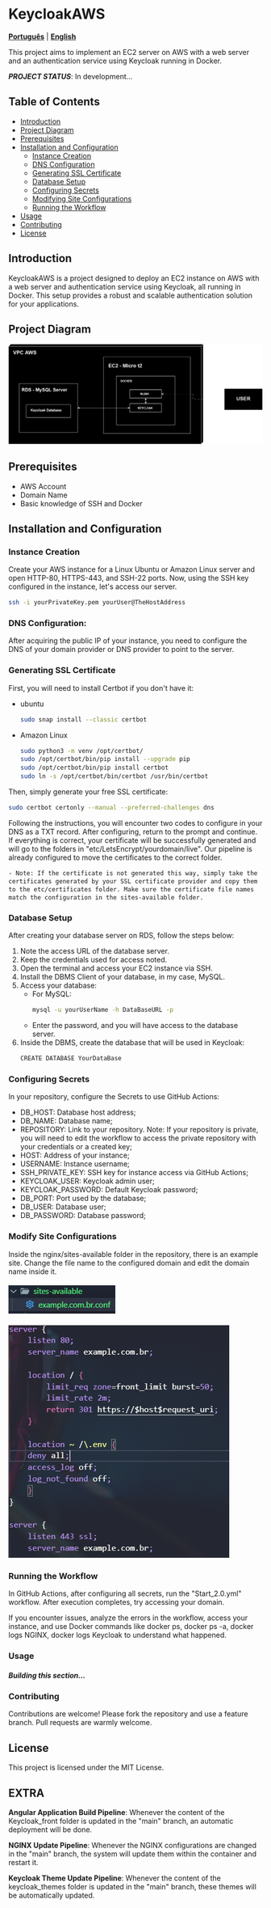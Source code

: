 # KeycloakAWS

[**Português**](README.md) | [**English**](README.en.md)

This project aims to implement an EC2 server on AWS with a web server and an authentication service using Keycloak running in Docker.

***PROJECT STATUS***: In development...

## Table of Contents

- [Introduction](#introduction)
- [Project Diagram](#project-diagram)
- [Prerequisites](#prerequisites)
- [Installation and Configuration](#installation-and-configuration)
  - [Instance Creation](#instance-creation)
  - [DNS Configuration](#dns-configuration)
  - [Generating SSL Certificate](#generating-ssl-certificate)
  - [Database Setup](#database-setup)
  - [Configuring Secrets](#configuring-secrets)
  - [Modifying Site Configurations](#modifying-site-configurations)
  - [Running the Workflow](#running-the-workflow)
- [Usage](#usage)
- [Contributing](#contributing)
- [License](#license)

## Introduction

KeycloakAWS is a project designed to deploy an EC2 instance on AWS with a web server and authentication service using Keycloak, all running in Docker. This setup provides a robust and scalable authentication solution for your applications.

## Project Diagram

![](./images/Diagram.png)

## Prerequisites

- AWS Account
- Domain Name
- Basic knowledge of SSH and Docker

## Installation and Configuration

### Instance Creation

Create your AWS instance for a Linux Ubuntu or Amazon Linux server and open HTTP-80, HTTPS-443, and SSH-22 ports. Now, using the SSH key configured in the instance, let's access our server.

```bash
ssh -i yourPrivateKey.pem yourUser@TheHostAddress
```
### DNS Configuration: 

After acquiring the public IP of your instance, you need to configure the DNS of your domain provider or DNS provider to point to the server.

### Generating SSL Certificate

First, you will need to install Certbot if you don't have it:
- ubuntu
    ```bash
    sudo snap install --classic certbot
    ```
- Amazon Linux
    ```bash
    sudo python3 -m venv /opt/certbot/
    sudo /opt/certbot/bin/pip install --upgrade pip
    sudo /opt/certbot/bin/pip install certbot
    sudo ln -s /opt/certbot/bin/certbot /usr/bin/certbot
    ```
Then, simply generate your free SSL certificate:

```bash
sudo certbot certonly --manual --preferred-challenges dns
```
Following the instructions, you will encounter two codes to configure in your DNS as a TXT record. After configuring, return to the prompt and continue. If everything is correct, your certificate will be successfully generated and will go to the folders in "etc/LetsEncrypt/yourdomain/live". Our pipeline is already configured to move the certificates to the correct folder.

    - Note: If the certificate is not generated this way, simply take the certificates generated by your SSL certificate provider and copy them to the etc/certificates folder. Make sure the certificate file names match the configuration in the sites-available folder.

### Database Setup 

After creating your database server on RDS, follow the steps below:

1. Note the access URL of the database server.
2. Keep the credentials used for access noted.
3. Open the terminal and access your EC2 instance via SSH.
4. Install the DBMS Client of your database, in my case, MySQL.
5. Access your database:
    - For MySQL:
        ```bash 
        mysql -u yourUserName -h DataBaseURL -p
        ```
    - Enter the password, and you will have access to the database server.
6. Inside the DBMS, create the database that will be used in Keycloak:
    ```bash
    CREATE DATABASE YourDataBase
    ```
### Configuring Secrets

 In your repository, configure the Secrets to use GitHub Actions:

- DB_HOST: Database host address;
- DB_NAME: Database name;
- REPOSITORY: Link to your repository. Note: If your repository is private, you will need to edit the workflow to access the private repository with your credentials or a created key;
- HOST: Address of your instance;
- USERNAME: Instance username;
- SSH_PRIVATE_KEY: SSH key for instance access via GitHub Actions;
- KEYCLOAK_USER: Keycloak admin user;
- KEYCLOAK_PASSWORD: Default Keycloak password;
- DB_PORT: Port used by the database;
- DB_USER: Database user;
- DB_PASSWORD: Database password;

### Modify Site Configurations

Inside the nginx/sites-available folder in the repository, there is an example site. Change the file name to the configured domain and edit the domain name inside it.

#### ![](./images/print2.png) 
#### ![](./images/print1.png)

### Running the Workflow

In GitHub Actions, after configuring all secrets, run the "Start_2.0.yml" workflow. After execution completes, try accessing your domain.

If you encounter issues, analyze the errors in the workflow, access your instance, and use Docker commands like docker ps, docker ps -a, docker logs NGINX, docker logs Keycloak to understand what happened.

### Usage
##### Building this section...

### Contributing

Contributions are welcome! Please fork the repository and use a feature branch. Pull requests are warmly welcome.

## License

This project is licensed under the MIT License.

## EXTRA

**Angular Application Build Pipeline**: Whenever the content of the Keycloak_front folder is updated in the "main" branch, an automatic deployment will be done.

**NGINX Update Pipeline**: Whenever the NGINX configurations are changed in the "main" branch, the system will update them within the container and restart it.

**Keycloak Theme Update Pipeline**: Whenever the content of the keycloak_themes folder is updated in the "main" branch, these themes will be automatically updated.